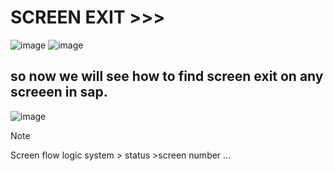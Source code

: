 # SCREEN EXIT >>>

![image](https://github.com/bhuvabhavik/MY-ABAP-CHEATSHEET/assets/49744703/40fc4522-cbf7-4779-80b4-ed93dd54e59b)
![image](https://github.com/bhuvabhavik/MY-ABAP-CHEATSHEET/assets/49744703/f3941f4f-20b1-4937-839a-64e23c4d12a0)

## so now we will see how to find screen exit on any screeen in sap.
![image](https://github.com/bhuvabhavik/MY-ABAP-CHEATSHEET/assets/49744703/bb6978e6-1dbb-456f-a092-5a7e4472ba7e)

>[!NOTE]
> Screen flow logic
> system > status >screen number ...

